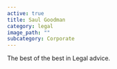 ```yaml
---
active: true
title: Saul Goodman
category: legal
image_path: ""
subcategory: Corporate
---
```


The best of the best in Legal advice.
